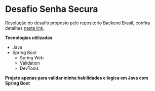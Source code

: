 # Desafio Senha Secura

Resolução do desafio proposto pelo repositorio Backend Brasil, confira detalhes [neste link](https://github.com/backend-br/desafios/blob/master/secure-password/PROBLEM.md).

**Tecnologias utilizadas**

- Java
- Spring Boot
    - Spring Web
    - Validation
    - DevTools


**Projeto apenas para validar minha habilidades e logica em Java com Spring Boot**
